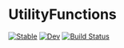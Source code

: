 # UtilityFunctions

[![Stable](https://img.shields.io/badge/docs-stable-blue.svg)](https://fieldofnodes.github.io/UtilityFunctions.jl/stable/)
[![Dev](https://img.shields.io/badge/docs-dev-blue.svg)](https://fieldofnodes.github.io/UtilityFunctions.jl/dev/)
[![Build Status](https://github.com/fieldofnodes/UtilityFunctions.jl/actions/workflows/CI.yml/badge.svg?branch=main)](https://github.com/fieldofnodes/UtilityFunctions.jl/actions/workflows/CI.yml?query=branch%3Amain)
